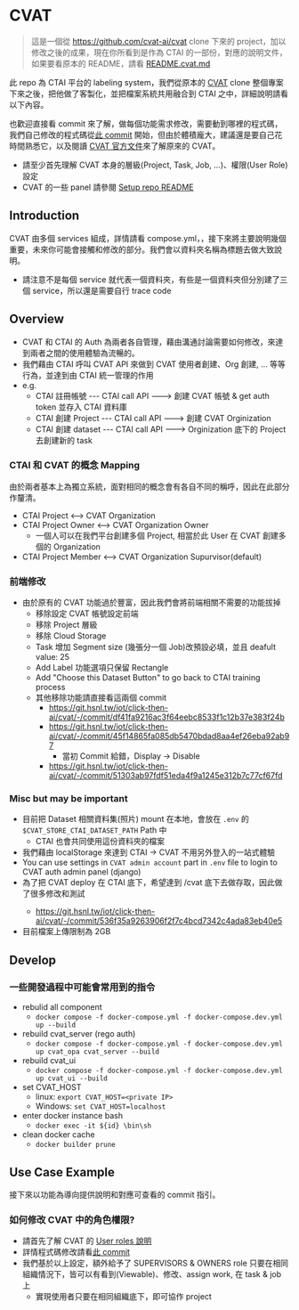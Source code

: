 # CVAT

> 這是一個從 https://github.com/cvat-ai/cvat clone 下來的 project，加以修改之後的成果，現在你所看到是作為 CTAI 的一部份，對應的說明文件，如果要看原本的 README，請看 [README.cvat.md](README.cvat.md)

此 repo 為 CTAI 平台的 labeling system，我們從原本的 [CVAT](https://github.com/cvat-ai/cvat) clone 整個專案下來之後，把他做了客製化，並把檔案系統共用融合到 CTAI 之中，詳細說明請看以下內容。

也歡迎直接看 commit 來了解，做每個功能需求修改，需要動到哪裡的程式碼，我們自己修改的程式碼從[此 commit](https://git.hsnl.tw/iot/click-then-ai/cvat/-/commit/5c74e00261694c56b316214a356b41e29815bc1e) 開始，但由於體積龐大，建議還是要自己花時間熟悉它，以及閱讀 [CVAT 官方文件](https://docs.cvat.ai/docs/manual/basics/)來了解原來的 CVAT。

- 請至少首先理解 CVAT 本身的層級(Project, Task, Job, ...)、權限(User Role)設定
- CVAT 的一些 panel 請參閱 [Setup repo README](https://git.hsnl.tw/iot/click-then-ai/setup#developer-information)

## Introduction
CVAT 由多個 services 組成，詳情請看 compose.yml，，接下來將主要說明幾個重要，未來你可能會接觸和修改的部分。我們會以資料夾名稱為標題去做大致說明。
- 請注意不是每個 service 就代表一個資料夾，有些是一個資料夾但分別建了三個 service，所以還是需要自行 trace code

## Overview
- CVAT 和 CTAI 的 Auth 為兩者各自管理，藉由溝通討論需要如何修改，來達到兩者之間的使用體驗為流暢的。
- 我們藉由 CTAI 呼叫 CVAT API 來做到 CVAT 使用者創建、Org 創建, ... 等等行為，並達到由 CTAI 統一管理的作用
- e.g.
    - CTAI 註冊帳號 --- CTAI call API ---> 創建 CVAT 帳號 & get auth token 並存入 CTAI 資料庫
    - CTAI 創建 Project --- CTAI call API ---> 創建 CVAT Orginization
    - CTAI 創建 dataset --- CTAI call API ---> Orginization 底下的 Project 去創建新的 task

### CTAI 和 CVAT 的概念 Mapping
由於兩者基本上為獨立系統，面對相同的概念會有各自不同的稱呼，因此在此部分作釐清。

- CTAI Project <--> CVAT Organization
- CTAI Project Owner <--> CVAT Organization Owner 
    - 一個人可以在我們平台創建多個 Project, 相當於此 User 在 CVAT 創建多個的 Organization
- CTAI Project Member <--> CVAT Organization Supurvisor(default) 

### 前端修改
- 由於原有的 CVAT 功能過於豐富，因此我們會將前端相關不需要的功能拔掉
    - 移除設定 CVAT 帳號設定前端
    - 移除 Project 層級
    - 移除 Cloud Storage 
    - Task 增加 Segment size (幾張分一個 Job)改預設必填，並且 deafult value: 25
    - Add Label 功能選項只保留 Rectangle
    - Add "Choose this Dataset Button" to go back to CTAI training process
    - 其他移除功能請直接看這兩個 commit
        - https://git.hsnl.tw/iot/click-then-ai/cvat/-/commit/df41fa9216ac3f64eebc8533f1c12b37e383f24b
        - https://git.hsnl.tw/iot/click-then-ai/cvat/-/commit/45f14865fa085db5470bdad8aa4ef26eba92ab97
            - 當初 Commit 給錯，Display -> Disable
        - https://git.hsnl.tw/iot/click-then-ai/cvat/-/commit/51303ab97fdf51eda4f9a1245e312b7c77cf67fd
    
### Misc but may be important
- 目前把 Dataset 相關資料集(照片) mount 在本地，會放在 `.env` 的 `$CVAT_STORE_CTAI_DATASET_PATH` Path 中
    - CTAI 也會共同使用這份資料夾的檔案
- 我們藉由 localStorage 來達到 CTAI -> CVAT 不用另外登入的一站式體驗
- You can use settings in `CVAT admin account` part in `.env` file to login to CVAT auth admin panel (django)
- 為了把 CVAT deploy 在 CTAI 底下，希望達到 <URL>/cvat 底下去做存取，因此做了很多修改和測試
    - https://git.hsnl.tw/iot/click-then-ai/cvat/-/commit/536f35a9263906f2f7c4bcd7342c4ada83eb40e5
- 目前檔案上傳限制為 2GB


## Develop

### 一些開發過程中可能會常用到的指令
- rebulid all component
    - `docker compose -f docker-compose.yml -f docker-compose.dev.yml up --build`
- rebuild cvat_server (rego auth)
    - `docker compose -f docker-compose.yml -f docker-compose.dev.yml up cvat_opa cvat_server --build`
- rebuild cvat_ui
    - `docker compose -f docker-compose.yml -f docker-compose.dev.yml up cvat_ui --build`
- set CVAT_HOST
    - linux: `export CVAT_HOST=<private IP>`
    - Windows: `set CVAT_HOST=localhost`
- enter docker instance bash
    - `docker exec -it ${id} \bin\sh`
- clean docker cache
    - `docker builder prune`

## Use Case Example
接下來以功能為導向提供說明和對應可查看的 commit 指引。

### 如何修改 CVAT 中的角色權限?
- 請首先了解 CVAT 的 [User roles 說明](https://docs.cvat.ai/docs/manual/advanced/iam_user_roles/)
- 詳情程式碼修改請看[此 commit](https://git.hsnl.tw/iot/click-then-ai/cvat/-/commit/5b48358e30ed0ed22511f564a52740f88d28ad0b)
- 我們基於以上設定，額外給予了 SUPERVISORS & OWNERS role 只要在相同組織情況下，皆可以有看到(Viewable)、修改、assign work, 在 task & job 上
    - 實現使用者只要在相同組織底下，即可協作 project


